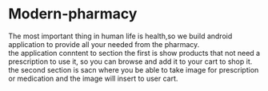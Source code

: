 # Modern-pharmacy
The most important thing in human life is health,so we build android application to provide all your needed from the pharmacy.<br>
the application conntent to section the first is show products that not need a prescription to use it, so you can browse and add it to your cart to shop it.<br>
the second section is sacn where you be able to take image for prescription or medication and the image will insert to user cart.

